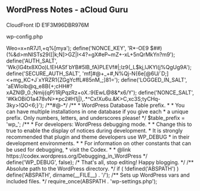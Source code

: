 ## WordPress Notes - aCloud Guru

####

CloudFront ID
E1F3M96DBR976M

wp-config.php

<?php
/**
 * The base configuration for WordPress
 *
 * The wp-config.php creation script uses this file during the
 * installation. You don't have to use the web site, you can
 * copy this file to "wp-config.php" and fill in the values.
 *
 * This file contains the following configurations:
 *
 * * MySQL settings
 * * Secret keys
 * * Database table prefix
 * * ABSPATH
 *
 * @link https://codex.wordpress.org/Editing_wp-config.php
 *
 * @package WordPress
 */

// ** MySQL settings - You can get this info from your web host ** //
/** The name of the database for WordPress */
define('DB_NAME', 'acloudguru');

/** MySQL database username */
define('DB_USER', 'acloudguru');

/** MySQL database password */
define('DB_PASSWORD', 'acloudguru');

/** MySQL hostname */
define('DB_HOST', 'alcoudguru.cefilmmysjjm.us-east-1.rds.amazonaws.com:3306');

/** Database Charset to use in creating database tables. */
define('DB_CHARSET', 'utf8mb4');

/** The Database Collate type. Don't change this if in doubt. */
define('DB_COLLATE', '');

/**#@+
 * Authentication Unique Keys and Salts.
 *
 * Change these to different unique phrases!
 * You can generate these using the {@link https://api.wordpress.org/secret-key/1.1/salt/ WordPress.org secret-key service}
 * You can change these at any point in time to invalidate all existing cookies. This will force all users to have to log in again.
 *
 * @since 2.6.0
 */
define('AUTH_KEY',         'Pb!z=Is!=u}^h?Q lJVz#aI6!f3/TuRk?#laal<,43<t}UND2AF/?[b=5Wv@UN[9');
define('SECURE_AUTH_KEY',  ';_+MD9 !|*|ajpKMh+3ZNXW*7H2phn&6%MoXloUkVtdeH%ov@oe[ErDl6/X m7X?');
define('LOGGED_IN_KEY',    '(vtLP/YM-qawn/9A;,5u&[#*u*eVwTcpF_gfV0b9KgK^>Weo=x+nR7J1,+q%[mya');
define('NONCE_KEY',        'R*-OE9 $##)(%&d>mNISTs29([|k;N]>GZ|I<4?=gX#eP~mZ+-xL+5nQrMkYn?m9');
define('AUTH_SALT',        'Wk{IG4tx8XOo)L!EHASf`bYB#5lB_fA)PLEVf#|;lz9(_L$kj,lJKYl(j%QgUg9A');
define('SECURE_AUTH_SALT', 'mf[#@+_+#,N%Qj-N{6e[@6U/`D;]<+mg_KC+J`xYRZR1{ZGgYcffL#85nM_;]81=');
define('LOGGED_IN_SALT',   'aEWloIb@q_e8B{+;cHH#?xAZN@_0.;Nmij{qP)1RjPqzRz+oX.:9(EwL@8&*x6/Y');
define('NONCE_SALT',       '#KkOBiO1a478vN>*pc2#H1j|),.*^Cx!Xu6u.&K>C,xc3S;tyCHq-3ky>!QO<6;}');

/**#@-*/

/**
 * WordPress Database Table prefix.
 *
 * You can have multiple installations in one database if you give each
 * a unique prefix. Only numbers, letters, and underscores please!
 */
$table_prefix  = 'wp_';

/**
 * For developers: WordPress debugging mode.
 *
 * Change this to true to enable the display of notices during development.
 * It is strongly recommended that plugin and theme developers use WP_DEBUG
 * in their development environments.
 *
 * For information on other constants that can be used for debugging,
 * visit the Codex.
 *
 * @link https://codex.wordpress.org/Debugging_in_WordPress
 */
define('WP_DEBUG', false);

/* That's all, stop editing! Happy blogging. */

/** Absolute path to the WordPress directory. */
if ( !defined('ABSPATH') )
	define('ABSPATH', dirname(__FILE__) . '/');

/** Sets up WordPress vars and included files. */
require_once(ABSPATH . 'wp-settings.php');

